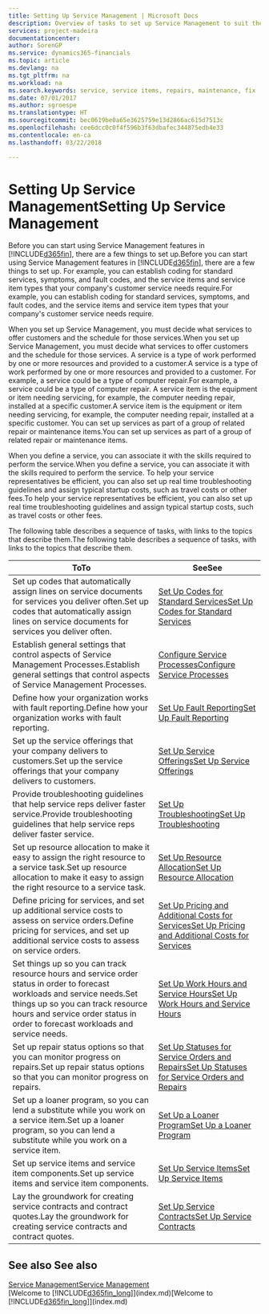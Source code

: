 ```yaml
---
title: Setting Up Service Management | Microsoft Docs
description: Overview of tasks to set up Service Management to suit the way that your organizations manages its services.
services: project-madeira
documentationcenter: 
author: SorenGP
ms.service: dynamics365-financials
ms.topic: article
ms.devlang: na
ms.tgt_pltfrm: na
ms.workload: na
ms.search.keywords: service, service items, repairs, maintenance, fix
ms.date: 07/01/2017
ms.author: sgroespe
ms.translationtype: HT
ms.sourcegitcommit: bec0619be0a65e3625759e13d2866ac615d7513c
ms.openlocfilehash: cee6dcc0c0f4f596b3f63dbafec344875edb4e33
ms.contentlocale: en-ca
ms.lasthandoff: 03/22/2018

---
```


# <a name="setting-up-service-management"></a><span data-ttu-id="ef846-103">Setting Up Service Management</span><span class="sxs-lookup"><span data-stu-id="ef846-103">Setting Up Service Management</span></span>
<span data-ttu-id="ef846-104">Before you can start using Service Management features in [!INCLUDE[d365fin](includes/d365fin_md.md)], there are a few things to set up.</span><span class="sxs-lookup"><span data-stu-id="ef846-104">Before you can start using Service Management features in [!INCLUDE[d365fin](includes/d365fin_md.md)], there are a few things to set up.</span></span> <span data-ttu-id="ef846-105">For example, you can establish coding for standard services, symptoms, and fault codes, and the service items and service item types that your company's customer service needs require.</span><span class="sxs-lookup"><span data-stu-id="ef846-105">For example, you can establish coding for standard services, symptoms, and fault codes, and the service items and service item types that your company's customer service needs require.</span></span>  

<span data-ttu-id="ef846-106">When you set up Service Management, you must decide what services to offer customers and the schedule for those services.</span><span class="sxs-lookup"><span data-stu-id="ef846-106">When you set up Service Management, you must decide what services to offer customers and the schedule for those services.</span></span> <span data-ttu-id="ef846-107">A service is a type of work performed by one or more resources and provided to a customer.</span><span class="sxs-lookup"><span data-stu-id="ef846-107">A service is a type of work performed by one or more resources and provided to a customer.</span></span> <span data-ttu-id="ef846-108">For example, a service could be a type of computer repair.</span><span class="sxs-lookup"><span data-stu-id="ef846-108">For example, a service could be a type of computer repair.</span></span> <span data-ttu-id="ef846-109">A service item is the equipment or item needing servicing, for example, the computer needing repair, installed at a specific customer.</span><span class="sxs-lookup"><span data-stu-id="ef846-109">A service item is the equipment or item needing servicing, for example, the computer needing repair, installed at a specific customer.</span></span> <span data-ttu-id="ef846-110">You can set up services as part of a group of related repair or maintenance items.</span><span class="sxs-lookup"><span data-stu-id="ef846-110">You can set up services as part of a group of related repair or maintenance items.</span></span>  
  
<span data-ttu-id="ef846-111">When you define a service, you can associate it with the skills required to perform the service.</span><span class="sxs-lookup"><span data-stu-id="ef846-111">When you define a service, you can associate it with the skills required to perform the service.</span></span> <span data-ttu-id="ef846-112">To help your service representatives be efficient, you can also set up real time troubleshooting guidelines and assign typical startup costs, such as travel costs or other fees.</span><span class="sxs-lookup"><span data-stu-id="ef846-112">To help your service representatives be efficient, you can also set up real time troubleshooting guidelines and assign typical startup costs, such as travel costs or other fees.</span></span>  

<span data-ttu-id="ef846-113">The following table describes a sequence of tasks, with links to the topics that describe them.</span><span class="sxs-lookup"><span data-stu-id="ef846-113">The following table describes a sequence of tasks, with links to the topics that describe them.</span></span>  
  
| <span data-ttu-id="ef846-114">To</span><span class="sxs-lookup"><span data-stu-id="ef846-114">To</span></span> | <span data-ttu-id="ef846-115">See</span><span class="sxs-lookup"><span data-stu-id="ef846-115">See</span></span> |
| --- | --- |
| <span data-ttu-id="ef846-116">Set up codes that automatically assign lines on service documents for services you deliver often.</span><span class="sxs-lookup"><span data-stu-id="ef846-116">Set up codes that automatically assign lines on service documents for services you deliver often.</span></span> |[<span data-ttu-id="ef846-117">Set Up Codes for Standard Services</span><span class="sxs-lookup"><span data-stu-id="ef846-117">Set Up Codes for Standard Services</span></span>](service-how-setup-service-coding.md)|
| <span data-ttu-id="ef846-118">Establish general settings that control aspects of Service Management Processes.</span><span class="sxs-lookup"><span data-stu-id="ef846-118">Establish general settings that control aspects of Service Management Processes.</span></span>|[<span data-ttu-id="ef846-119">Configure Service Processes</span><span class="sxs-lookup"><span data-stu-id="ef846-119">Configure Service Processes</span></span>](service-setup-service-processes.md)|
| <span data-ttu-id="ef846-120">Define how your organization works with fault reporting.</span><span class="sxs-lookup"><span data-stu-id="ef846-120">Define how your organization works with fault reporting.</span></span> |[<span data-ttu-id="ef846-121">Set Up Fault Reporting</span><span class="sxs-lookup"><span data-stu-id="ef846-121">Set Up Fault Reporting</span></span>](service-how-setup-fault-reporting.md) |
| <span data-ttu-id="ef846-122">Set up the service offerings that your company delivers to customers.</span><span class="sxs-lookup"><span data-stu-id="ef846-122">Set up the service offerings that your company delivers to customers.</span></span>|[<span data-ttu-id="ef846-123">Set Up Service Offerings</span><span class="sxs-lookup"><span data-stu-id="ef846-123">Set Up Service Offerings</span></span>](service-how-setup-service-offerings.md)|
| <span data-ttu-id="ef846-124">Provide troubleshooting guidelines that help service reps deliver faster service.</span><span class="sxs-lookup"><span data-stu-id="ef846-124">Provide troubleshooting guidelines that help service reps deliver faster service.</span></span> |[<span data-ttu-id="ef846-125">Set Up Troubleshooting</span><span class="sxs-lookup"><span data-stu-id="ef846-125">Set Up Troubleshooting</span></span>](service-how-setup-troubleshooting.md) |
| <span data-ttu-id="ef846-126">Set up resource allocation to make it easy to assign the right resource to a service task.</span><span class="sxs-lookup"><span data-stu-id="ef846-126">Set up resource allocation to make it easy to assign the right resource to a service task.</span></span> |[<span data-ttu-id="ef846-127">Set Up Resource Allocation</span><span class="sxs-lookup"><span data-stu-id="ef846-127">Set Up Resource Allocation</span></span>](service-how-setup-resource-allocation.md) |
| <span data-ttu-id="ef846-128">Define pricing for services, and set up additional service costs to assess on service orders.</span><span class="sxs-lookup"><span data-stu-id="ef846-128">Define pricing for services, and set up additional service costs to assess on service orders.</span></span> |[<span data-ttu-id="ef846-129">Set Up Pricing and Additional Costs for Services</span><span class="sxs-lookup"><span data-stu-id="ef846-129">Set Up Pricing and Additional Costs for Services</span></span>](service-how-setup-service-costs-pricing.md)|
| <span data-ttu-id="ef846-130">Set things up so you can track resource hours and service order status in order to forecast workloads and service needs.</span><span class="sxs-lookup"><span data-stu-id="ef846-130">Set things up so you can track resource hours and service order status in order to forecast workloads and service needs.</span></span>|[<span data-ttu-id="ef846-131">Set Up Work Hours and Service Hours</span><span class="sxs-lookup"><span data-stu-id="ef846-131">Set Up Work Hours and Service Hours</span></span>](service-how-setup-work-service-hours.md)|
| <span data-ttu-id="ef846-132">Set up repair status options so that you can monitor progress on repairs.</span><span class="sxs-lookup"><span data-stu-id="ef846-132">Set up repair status options so that you can monitor progress on repairs.</span></span> | [<span data-ttu-id="ef846-133">Set Up Statuses for Service Orders and Repairs</span><span class="sxs-lookup"><span data-stu-id="ef846-133">Set Up Statuses for Service Orders and Repairs</span></span>](service-order-repair-status.md)|
| <span data-ttu-id="ef846-134">Set up a loaner program, so you can lend a substitute while you work on a service item.</span><span class="sxs-lookup"><span data-stu-id="ef846-134">Set up a loaner program, so you can lend a substitute while you work on a service item.</span></span> |[<span data-ttu-id="ef846-135">Set Up a Loaner Program</span><span class="sxs-lookup"><span data-stu-id="ef846-135">Set Up a Loaner Program</span></span>](service-how-setup-loaner-program.md) |
| <span data-ttu-id="ef846-136">Set up service items and service item components.</span><span class="sxs-lookup"><span data-stu-id="ef846-136">Set up service items and service item components.</span></span> |[<span data-ttu-id="ef846-137">Set Up Service Items</span><span class="sxs-lookup"><span data-stu-id="ef846-137">Set Up Service Items</span></span>](service-how-setup-service-items.md) |
| <span data-ttu-id="ef846-138">Lay the groundwork for creating service contracts and contract quotes.</span><span class="sxs-lookup"><span data-stu-id="ef846-138">Lay the groundwork for creating service contracts and contract quotes.</span></span> |[<span data-ttu-id="ef846-139">Set Up Service Contracts</span><span class="sxs-lookup"><span data-stu-id="ef846-139">Set Up Service Contracts</span></span>](service-how-setup-service-contracts.md) |

## <a name="see-also"></a><span data-ttu-id="ef846-140">See also </span><span class="sxs-lookup"><span data-stu-id="ef846-140">See also</span></span>
[<span data-ttu-id="ef846-141">Service Management</span><span class="sxs-lookup"><span data-stu-id="ef846-141">Service Management</span></span>](service-service.md)  
<span data-ttu-id="ef846-142">[Welcome to [!INCLUDE[d365fin_long](includes/d365fin_long_md.md)]](index.md)</span><span class="sxs-lookup"><span data-stu-id="ef846-142">[Welcome to [!INCLUDE[d365fin_long](includes/d365fin_long_md.md)]](index.md)</span></span>  

